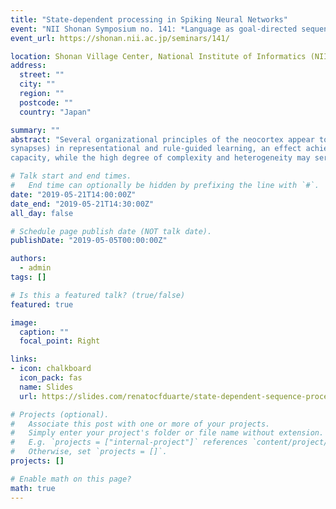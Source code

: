 ```yaml
---
title: "State-dependent processing in Spiking Neural Networks"
event: "NII Shonan Symposium no. 141: *Language as goal-directed sequential behavior: computational theories, brain mechanisms, evolutionary roots*"
event_url: https://shonan.nii.ac.jp/seminars/141/

location: Shonan Village Center, National Institute of Informatics (NII)
address:
  street: ""
  city: ""
  region: ""
  postcode: ""
  country: "Japan"

summary: ""
abstract: "Several organizational principles of the neocortex appear to imply a strong predisposition to acquire temporal structure in a completely incidental/unsupervised manner, a process that is central to many core aspects of cognition. In this work, we explore the processes involved in implicit, structured sequence learning in biologically-inspired architectures, systems where the current state continuously interacts with and modifies the processing characteristics. We demonstrate a prominent role of synaptic plasticity (particularly of inhibitory
synapses) in representational and rule-guided learning, an effect achieved by maintaining compact dynamic representations and sparse, distributed activity patterns. We highlight a form of sequential metastability as a potential mechanism for sequence processing in neocortical circuits. In addition, I will discuss how innate constraints in the patterning of the synaptic machinery throughout the neocortex may bias a circuit’s intrinsic timescales and memory
capacity, while the high degree of complexity and heterogeneity may serve important computational purposes by expanding the circuit’s functional space."

# Talk start and end times.
#   End time can optionally be hidden by prefixing the line with `#`.
date: "2019-05-21T14:00:00Z"
date_end: "2019-05-21T14:30:00Z"
all_day: false

# Schedule page publish date (NOT talk date).
publishDate: "2019-05-05T00:00:00Z"

authors: 
  - admin
tags: []

# Is this a featured talk? (true/false)
featured: true

image:
  caption: ""
  focal_point: Right

links:
- icon: chalkboard
  icon_pack: fas
  name: Slides
  url: https://slides.com/renatocfduarte/state-dependent-sequence-processing-in-spiking-neural-networks

# Projects (optional).
#   Associate this post with one or more of your projects.
#   Simply enter your project's folder or file name without extension.
#   E.g. `projects = ["internal-project"]` references `content/project/deep-learning/index.md`.
#   Otherwise, set `projects = []`.
projects: []

# Enable math on this page?
math: true
---
```


